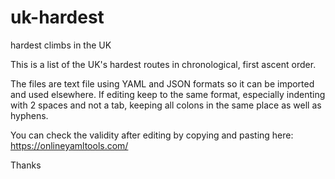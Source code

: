 # uk-hardest
hardest climbs in the UK

This is a list of the UK's hardest routes in chronological, first ascent order.

The files are text file using YAML and JSON formats so it can be imported and used elsewhere. If editing keep to the same format, especially indenting with 2 spaces and not a tab, keeping all colons in the same place as well as hyphens.

You can check the validity after editing by copying and pasting here: https://onlineyamltools.com/

Thanks

